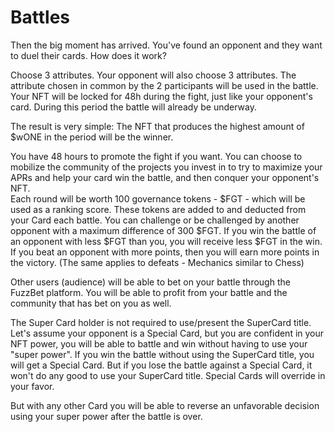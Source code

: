 # Battles

Then the big moment has arrived. You've found an opponent and they want to duel their cards. How does it work?

Choose 3 attributes. Your opponent will also choose 3 attributes. The attribute chosen in common by the 2 participants will be used in the battle. Your NFT will be locked for 48h during the fight, just like your opponent's card. During this period the battle will already be underway.

The result is very simple: The NFT that produces the highest amount of $wONE in the period will be the winner.

You have 48 hours to promote the fight if you want. You can choose to mobilize the community of the projects you invest in to try to maximize your APRs and help your card win the battle, and then conquer your opponent's NFT.\
Each round will be worth 100 governance tokens - $FGT - which will be used as a ranking score. These tokens are added to and deducted from your Card each battle. You can challenge or be challenged by another opponent with a maximum difference of 300 $FGT. If you win the battle of an opponent with less $FGT than you, you will receive less $FGT in the win. If you beat an opponent with more points, then you will earn more points in the victory. (The same applies to defeats - Mechanics similar to Chess)

Other users (audience) will be able to bet on your battle through the FuzzBet platform. You will be able to profit from your battle and the community that has bet on you as well.

The Super Card holder is not required to use/present the SuperCard title. Let's assume your opponent is a Special Card, but you are confident in your NFT power, you will be able to battle and win without having to use your "super power". If you win the battle without using the SuperCard title, you will get a Special Card. But if you lose the battle against a Special Card, it won't do any good to use your SuperCard title. Special Cards will override in your favor.

But with any other Card you will be able to reverse an unfavorable decision using your super power after the battle is over.
